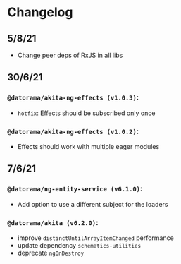# Changelog

## 5/8/21

- Change peer deps of RxJS in all libs

## 30/6/21

### `@datorama/akita-ng-effects (v1.0.3)`:

- `hotfix`: Effects should be subscribed only once

### `@datorama/akita-ng-effects (v1.0.2)`:

- Effects should work with multiple eager modules

## 7/6/21

### `@datorama/ng-entity-service (v6.1.0)`:

- Add option to use a different subject for the loaders

### `@datorama/akita (v6.2.0)`:

- improve `distinctUntilArrayItemChanged` performance
- update dependency `schematics-utilities`
- deprecate `ngOnDestroy`
